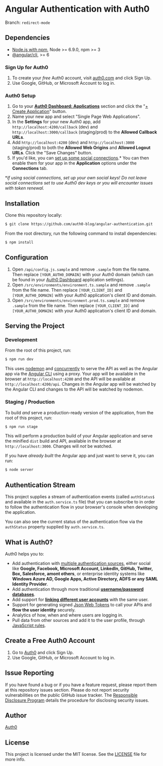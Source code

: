 # Angular Authentication with Auth0

Branch: `redirect-mode`

## Dependencies

* [Node.js with npm](http://nodejs.org), Node >= 6.9.0, npm >= 3
* [@angular/cli](https://github.com/angular/angular-cli), >= 6

### Sign Up for Auth0

1. To create your _free_ Auth0 account, visit [auth0.com](https://auth0.com) and click Sign Up.
2. Use Google, GitHub, or Microsoft Account to log in.

### Auth0 Setup

1. Go to your [**Auth0 Dashboard: Applications**](https://manage.auth0.com/#/applications) section and click the "[+ Create Application](https://manage.auth0.com/#/applications/create)" button.
2. Name your new app and select "Single Page Web Applications".
3. In the **Settings** for your new Auth0 app, add `http://localhost:4200/callback` (dev) and `http://localhost:3000/callback` (staging/prod) to the **Allowed Callback URLs**.
4. Add `http://localhost:4200` (dev) and `http://localhost:3000` (staging/prod) to both the **Allowed Web Origins** and **Allowed Logout URLs**. Click the "Save Changes" button.
5. If you'd like, you can [set up some social connections](https://manage.auth0.com/#/connections/social).* You can then enable them for your app in the **Application** options under the **Connections** tab.

*_If using social connections, set up your own social keys! _Do not_ leave social connections set to use Auth0 dev keys or you will encounter issues with token renewal._

## Installation

Clone this repository locally:

```bash
$ git clone https://github.com/auth0-blog/angular-authentication.git
```

From the root directory, run the following command to install dependencies:

```bash
$ npm install
```

## Configuration

1. Open `/api/config.js.sample` and remove `.sample` from the file name. Then replace `[YOUR_AUTH0_DOMAIN]` with your Auth0 domain (which can be found in your [Auth0 Dashboard](https://manage.auth0.com) application settings).
2. Open `/src/environments/environment.ts.sample` and remove `.sample` from the file name. Then replace `[YOUR_CLIENT_ID]` and `[YOUR_AUTH0_DOMAIN]` with your Auth0 application's client ID and domain.
3. Open `/src/environments/environment.prod.ts.sample` and remove `.sample` from the file name. Then replace `[YOUR_CLIENT_ID]` and `[YOUR_AUTH0_DOMAIN]` with your Auth0 application's client ID and domain.

## Serving the Project

### Development

From the root of this project, run:

```bash
$ npm run dev
```

This uses [nodemon](https://www.npmjs.com/package/nodemon) and [concurrently](https://www.npmjs.com/package/concurrently) to serve the API as well as the Angular app via the [Angular CLI](https://cli.angular.io) using a proxy. Your app will be available in the browser at `http://localhost:4200` and the API will be available at `http://localhost:4200/api`. Changes in the Angular app will be watched by the Angular CLI and changes to the API will be watched by nodemon.

### Staging / Production

To build _and_ serve a production-ready version of the application, from the root of this project, run:

```bash
$ npm run stage
```

This will perform a production build of your Angular application and serve the minified `dist` build and API, available in the browser at `http://localhost:3000`. Changes will _not_ be watched.

If you have _already built_ the Angular app and just want to serve it, you can run:

```bash
$ node server
```

## Authentication Stream

This project supplies a stream of authentication events (called `authStatus$` and available in the `auth.service.ts` file) that you can subscribe to in order to follow the authentication flow in your browser's console when developing the application.

You can also see the current status of the authentication flow via the `authStatus` property supplied by `auth.service.ts`.

## What is Auth0?

Auth0 helps you to:

* Add authentication with [multiple authentication sources](https://docs.auth0.com/identityproviders), either social like **Google, Facebook, Microsoft Account, LinkedIn, GitHub, Twitter, Box, Salesforce, amont others**, or enterprise identity systems like **Windows Azure AD, Google Apps, Active Directory, ADFS or any SAML Identity Provider**.
* Add authentication through more traditional **[username/password databases](https://docs.auth0.com/mysql-connection-tutorial)**.
* Add support for **[linking different user accounts](https://docs.auth0.com/link-accounts)** with the same user.
* Support for generating signed [Json Web Tokens](https://docs.auth0.com/jwt) to call your APIs and **flow the user identity** securely.
* Analytics of how, when and where users are logging in.
* Pull data from other sources and add it to the user profile, through [JavaScript rules](https://docs.auth0.com/rules).

## Create a Free Auth0 Account

1. Go to [Auth0](https://auth0.com) and click Sign Up.
2. Use Google, GitHub, or Microsoft Account to log in.

## Issue Reporting

If you have found a bug or if you have a feature request, please report them at this repository issues section. Please do not report security vulnerabilities on the public GitHub issue tracker. The [Responsible Disclosure Program](https://auth0.com/whitehat) details the procedure for disclosing security issues.

## Author

[Auth0](auth0.com)

## License

This project is licensed under the MIT license. See the [LICENSE](LICENSE) file for more info.
